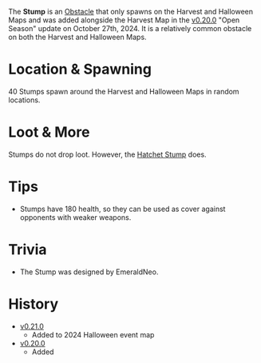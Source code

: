 The **Stump** is an [Obstacle](/obstacles) that only spawns on the Harvest and Halloween Maps and was added alongside the Harvest Map in the [v0.20.0](https://github.com/HasangerGames/suroi/releases/tag/v0.20.0) "Open Season" update on October 27th, 2024. It is a relatively common obstacle on both the Harvest and Halloween Maps.

# Location & Spawning

40 Stumps spawn around the Harvest and Halloween Maps in random locations.

# Loot & More

Stumps do not drop loot. However, the [Hatchet Stump](/obstacles/hatchet_stump) does. 

# Tips

- Stumps have 180 health, so they can be used as cover against opponents with weaker weapons.

# Trivia

- The Stump was designed by EmeraldNeo.

# History
- [v0.21.0](https://github.com/HasangerGames/suroi/releases/tag/v0.12.1)
  - Added to 2024 Halloween event map
- [v0.20.0](https://github.com/HasangerGames/suroi/releases/tag/v0.12.1)
  - Added
